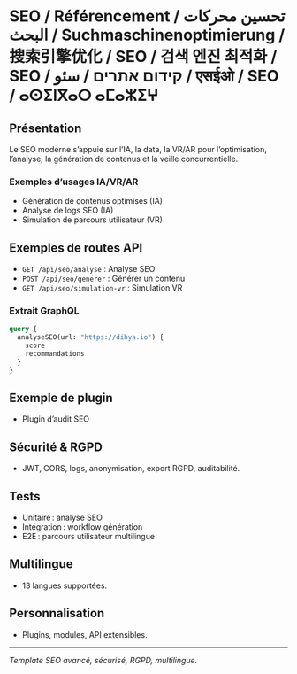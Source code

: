# SEO / Référencement / تحسين محركات البحث / Suchmaschinenoptimierung / 搜索引擎优化 / SEO / 검색 엔진 최적화 / SEO / קידום אתרים / سئو / एसईओ / SEO / ⴰⵙⵉⵏⴳⴰⵔ ⴰⵎⴰⵣⵉⵖ

## Présentation
Le SEO moderne s’appuie sur l’IA, la data, la VR/AR pour l’optimisation, l’analyse, la génération de contenus et la veille concurrentielle.

### Exemples d’usages IA/VR/AR
- Génération de contenus optimisés (IA)
- Analyse de logs SEO (IA)
- Simulation de parcours utilisateur (VR)

## Exemples de routes API
- `GET /api/seo/analyse` : Analyse SEO
- `POST /api/seo/generer` : Générer un contenu
- `GET /api/seo/simulation-vr` : Simulation VR

### Extrait GraphQL
```graphql
query {
  analyseSEO(url: "https://dihya.io") {
    score
    recommandations
  }
}
```

## Exemple de plugin
- Plugin d’audit SEO

## Sécurité & RGPD
- JWT, CORS, logs, anonymisation, export RGPD, auditabilité.

## Tests
- Unitaire : analyse SEO
- Intégration : workflow génération
- E2E : parcours utilisateur multilingue

## Multilingue
- 13 langues supportées.

## Personnalisation
- Plugins, modules, API extensibles.

---
*Template SEO avancé, sécurisé, RGPD, multilingue.*

